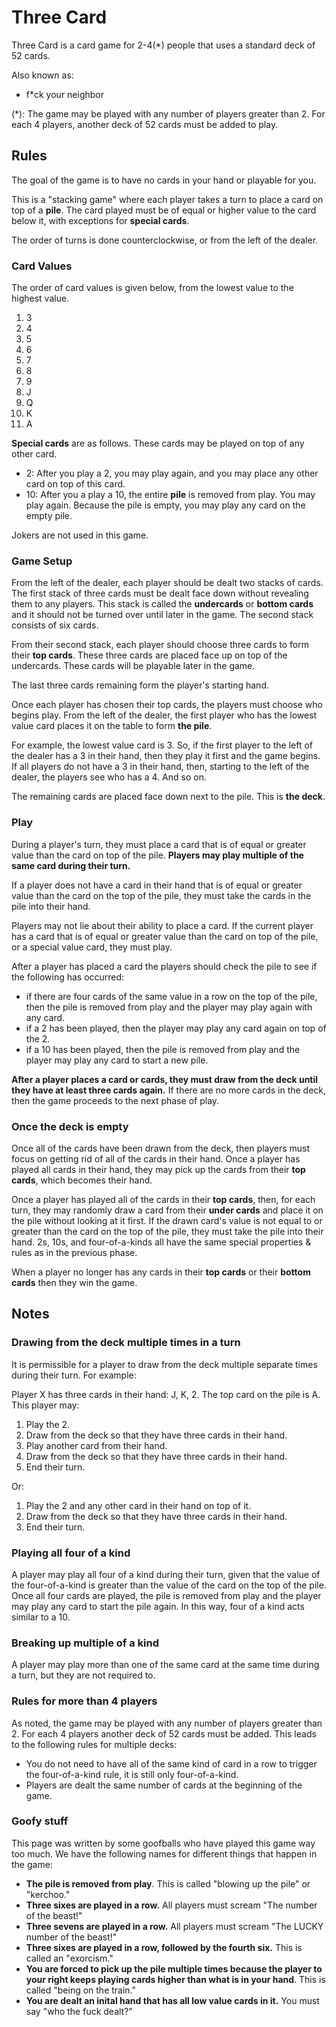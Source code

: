 # Three Card
Three Card is a card game for 2-4(\*) people that uses a standard deck of 52
cards. 

Also known as:
- f\*ck your neighbor

(\*): The game may be played with any number of players greater than 2. For each
4 players, another deck of 52 cards must be added to play.

## Rules
The goal of the game is to have no cards in your hand or playable for you.

This is a "stacking game" where each player takes a turn to place a card on top
of a **pile**. The card played must be of equal or higher value to the card below it, with
exceptions for **special cards**.

The order of turns is done counterclockwise, or from the left of the dealer.

### Card Values

The order of card values is given below, from the lowest value to the highest
value.
1. 3
2. 4
3. 5
4. 6
5. 7
6. 8
7. 9
8. J
9. Q
10. K
11. A

**Special cards** are as follows. These cards may be played on top of any other
card.

- 2: After you play a 2, you may play again, and you may place any other card on
  top of this card.
- 10: After you a play a 10, the entire **pile** is removed from play. You may
  play again. Because the pile is empty, you may play any card on the empty
  pile.

Jokers are not used in this game.

### Game Setup

From the left of the dealer, each player should be dealt two stacks of cards.
The first stack of three cards must be dealt face down without revealing them to
any players. This stack is called the **undercards** or **bottom cards** and it should not be turned over until later in the game.
The second stack consists of six cards.

From their second stack, each player should choose three cards to form their **top
cards**. These three cards are placed face up on top of the undercards. These
cards will be playable later in the game.

The last three cards remaining form the player's starting hand.

Once each player has chosen their top cards, the players must choose who begins
play. From the left of the dealer, the first player who has the lowest value
card places it on the table to form **the pile**.

For example, the lowest value card is 3. So, if the first player to the left of
the dealer has a 3 in their hand, then they play it first and the game begins.
If all players do not have a 3 in their hand, then, starting to the left of the
dealer, the players see who has a 4. And so on.

The remaining cards are placed face down next to the pile. This is **the deck**.

### Play

During a player's turn, they must place a card that is of equal or greater value
than the card on top of the pile. **Players may play multiple of the same card
during their turn.**

If a player does not have a card in their hand that is of equal or greater value
than the card on the top of the pile, they must take the cards in the pile into
their hand.

Players may not lie about their ability to place a card. If the current player
has a card that is of equal or greater value than the card on top of the pile,
or a special value card, they must play.

After a player has placed a card the players should check the pile to see if the
following has occurred:
- if there are four cards of the same value in a row on the top of the pile,
  then the pile is removed from play and the player may play again with any card.
- if a 2 has been played, then the player may play any card again on top of the
  2.
- if a 10 has been played, then the pile is removed from play and the player may
  play any card to start a new pile.

**After a player places a card or cards, they must draw from the deck until they
have at least three cards again.** If there are no more cards in the deck, then
the game proceeds to the next phase of play.

### Once the deck is empty

Once all of the cards have been drawn from the deck, then players must focus on
getting rid of all of the cards in their hand. Once a player has played all
cards in their hand, they may pick up the cards from their **top cards**, which
becomes their hand.

Once a player has played all of the cards in their **top cards**, then, for each
turn, they may randomly draw a card from their **under cards** and place it on the
pile without looking at it first. If the drawn card's value is not equal to or
greater than the card on the top of the pile, they must take the pile into their
hand. 2s, 10s, and four-of-a-kinds all have the same special properties & rules
as in the previous phase.

When a player no longer has any cards in their **top cards** or their **bottom cards**
then they win the game.

## Notes

### Drawing from the deck multiple times in a turn

It is permissible for a player to draw from the deck multiple separate times
during their turn. For example:

Player X has three cards in their hand: J, K, 2. The top card on the pile is A.
This player may:

1. Play the 2.
2. Draw from the deck so that they have three cards in their hand.
3. Play another card from their hand.
4. Draw from the deck so that they have three cards in their hand.
5. End their turn.

Or:

1. Play the 2 and any other card in their hand on top of it.
2. Draw from the deck so that they have three cards in their hand.
3. End their turn.

### Playing all four of a kind

A player may play all four of a kind during their turn, given that the value of
the four-of-a-kind is greater than the value of the card on the top of the pile. Once all
four cards are played, the pile is removed from play and the player may play
any card to start the pile again. In this way, four of a kind acts similar to a
10.

### Breaking up multiple of a kind

A player may play more than one of the same card at the same time during a turn, but they are not
required to.

### Rules for more than 4 players

As noted, the game may be played with any number of players greater than 2. For
each 4 players another deck of 52 cards must be added. This leads to the
following rules for multiple decks:
- You do not need to have all of the same kind of card in a row to trigger the
  four-of-a-kind rule, it is still only four-of-a-kind.
- Players are dealt the same number of cards at the beginning of the game.

### Goofy stuff

This page was written by some goofballs who have played this game way too much.
We have the following names for different things that happen in the game:

- **The pile is removed from play**. This is called "blowing up the pile" or
  "kerchoo."
- **Three sixes are played in a row.** All players must scream "The number of the
  beast!"
- **Three sevens are played in a row.** All players must scream "The LUCKY number of the
  beast!"
- **Three sixes are played in a row, followed by the fourth six.** This is
  called an "exorcism."
- **You are forced to pick up the pile multiple times because the player to your
  right keeps playing cards higher than what is in your hand**. This is called
  "being on the train."
- **You are dealt an inital hand that has all low value cards in it.** You must
  say "who the fuck dealt?"
